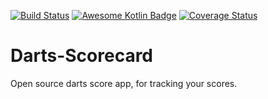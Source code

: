 [![Build Status](https://travis-ci.org/Entreco/Darts-Scorecard.svg?branch=master)](https://travis-ci.org/Entreco/Darts-Scorecard)
[![Awesome Kotlin Badge](https://kotlin.link/awesome-kotlin.svg)](https://github.com/KotlinBy/awesome-kotlin)
[![Coverage Status](https://coveralls.io/repos/github/Entreco/Darts-Scorecard/badge.svg?branch=develop)](https://coveralls.io/github/Entreco/Darts-Scorecard?branch=develop)

# Darts-Scorecard

Open source darts score app, for tracking your scores.

